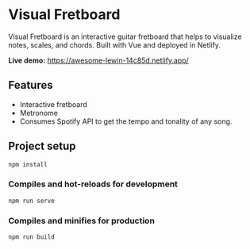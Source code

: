 # Visual Fretboard

Visual Fretboard is an interactive guitar fretboard that helps to visualize notes, scales, and chords. Built with Vue and deployed in Netlify.

**Live demo:** https://awesome-lewin-14c85d.netlify.app/

## Features

* Interactive fretboard
* Metronome
* Consumes Spotify API to get the tempo and tonality of any song.

## Project setup
```
npm install
```

### Compiles and hot-reloads for development
```
npm run serve
```

### Compiles and minifies for production
```
npm run build
```
